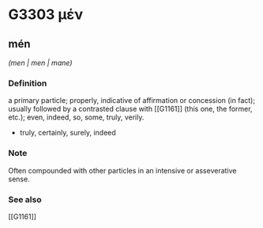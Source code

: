# G3303 μέν

## mén

_(men | men | mane)_

### Definition

a primary particle; properly, indicative of affirmation or concession (in fact); usually followed by a contrasted clause with [[G1161]] (this one, the former, etc.); even, indeed, so, some, truly, verily.

- truly, certainly, surely, indeed

### Note

Often compounded with other particles in an intensive or asseverative sense.

### See also

[[G1161]]

